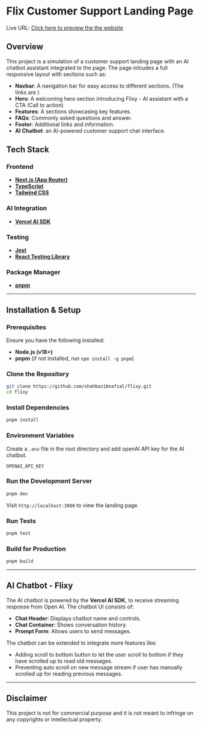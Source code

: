 # Flix Customer Support Landing Page

Live URL: [Click here to preview the the website](https://flixy-sk.vercel.app/)

## Overview

This project is a simulation of a customer support landing page with an AI chatbot assistant integrated to the page.
The page inlcudes a full responsive layout with sections such as:

- **Navbar**: A navigation bar for easy access to different sections. (The links are )
- **Hero**: A welcoming hero section introducing Flixy - AI assiatant with a CTA (Call to action)
- **Features**: A sections showcasing key features.
- **FAQs**: Commonly asked questions and answer.
- **Footer**: Additional links and information.
- **AI Chatbot**: an AI-powered customer support chat interface.

## Tech Stack

### Frontend

- **[Next.js (App Router)](https://nextjs.org/docs)**
- **[TypeScript](https://www.typescriptlang.org/)**
- **[Tailwind CSS](https://tailwindcss.com/)**

### AI Integration

- **[Vercel AI SDK](https://vercel.com/docs/ai/vercel-ai-sdk)**

### Testing

- **[Jest](https://jestjs.io/)**
- **[React Testing Library](https://testing-library.com/docs/react-testing-library/intro/)**

### Package Manager

- **[pnpm](https://pnpm.io/)**

---

## Installation & Setup

### Prerequisites

Ensure you have the following installed:

- **Node.js (v18+)**
- **pnpm** (if not installed, run `npm install -g pnpm`)

### Clone the Repository

```sh
git clone https://github.com/shahbazibnafzal/flixy.git
cd flixy
```

### Install Dependencies

```sh
pnpm install
```

### Environment Variables

Create a `.env` file in the root directory and add openAI API key for the AI chatbot.

```env
OPENAI_API_KEY
```

### Run the Development Server

```sh
pnpm dev
```

Visit `http://localhost:3000` to view the landing page.

### Run Tests

```sh
pnpm test
```

### Build for Production

```sh
pnpm build
```

---

## AI Chatbot - Flixy

The AI chatbot is powered by the **Vercel AI SDK**, to receive streaming response from Open AI. The chatbot UI consists of:

- **Chat Header**: Displays chatbot name and controls.
- **Chat Container**: Shows conversation history.
- **Prompt Form**: Allows users to send messages.

The chatbot can be extended to integrate more features like:

- Adding scroll to bottom button to let the user scroll to bottom if they have scrolled up to read old messages.
- Preventing auto scroll on new message stream if user has manually scrolled up for reading previous messages.

---

## Disclaimer

This project is not for commercial purpose and it is not meant to infringe on any copyrights or intellectual property.
